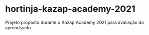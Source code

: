# hortinja-kazap-academy-2021
 Projeto proposto durante o Kazap Academy 2021 para avaliação do aprendizado.
